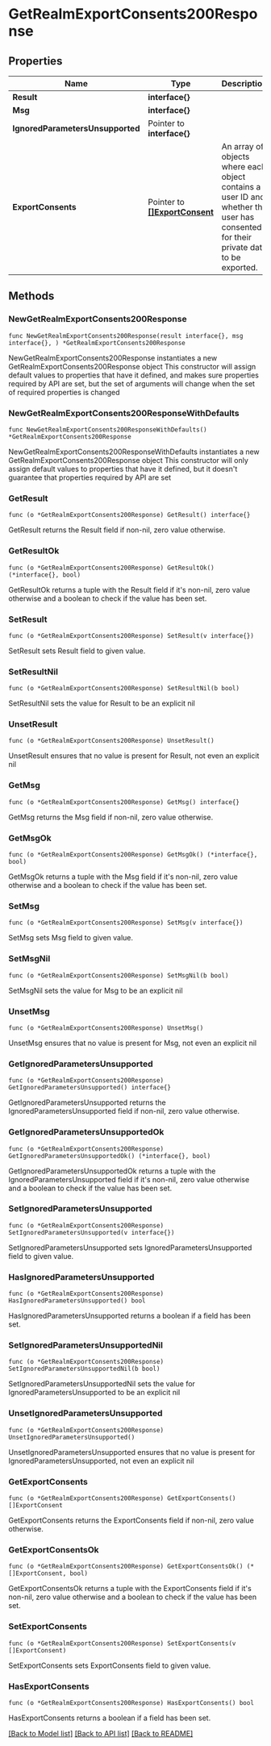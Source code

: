 # GetRealmExportConsents200Response

## Properties

Name | Type | Description | Notes
------------ | ------------- | ------------- | -------------
**Result** | **interface{}** |  | 
**Msg** | **interface{}** |  | 
**IgnoredParametersUnsupported** | Pointer to **interface{}** |  | [optional] 
**ExportConsents** | Pointer to [**[]ExportConsent**](ExportConsent.md) | An array of objects where each object contains a user ID and whether the user has consented for their private data to be exported.  | [optional] 

## Methods

### NewGetRealmExportConsents200Response

`func NewGetRealmExportConsents200Response(result interface{}, msg interface{}, ) *GetRealmExportConsents200Response`

NewGetRealmExportConsents200Response instantiates a new GetRealmExportConsents200Response object
This constructor will assign default values to properties that have it defined,
and makes sure properties required by API are set, but the set of arguments
will change when the set of required properties is changed

### NewGetRealmExportConsents200ResponseWithDefaults

`func NewGetRealmExportConsents200ResponseWithDefaults() *GetRealmExportConsents200Response`

NewGetRealmExportConsents200ResponseWithDefaults instantiates a new GetRealmExportConsents200Response object
This constructor will only assign default values to properties that have it defined,
but it doesn't guarantee that properties required by API are set

### GetResult

`func (o *GetRealmExportConsents200Response) GetResult() interface{}`

GetResult returns the Result field if non-nil, zero value otherwise.

### GetResultOk

`func (o *GetRealmExportConsents200Response) GetResultOk() (*interface{}, bool)`

GetResultOk returns a tuple with the Result field if it's non-nil, zero value otherwise
and a boolean to check if the value has been set.

### SetResult

`func (o *GetRealmExportConsents200Response) SetResult(v interface{})`

SetResult sets Result field to given value.


### SetResultNil

`func (o *GetRealmExportConsents200Response) SetResultNil(b bool)`

 SetResultNil sets the value for Result to be an explicit nil

### UnsetResult
`func (o *GetRealmExportConsents200Response) UnsetResult()`

UnsetResult ensures that no value is present for Result, not even an explicit nil
### GetMsg

`func (o *GetRealmExportConsents200Response) GetMsg() interface{}`

GetMsg returns the Msg field if non-nil, zero value otherwise.

### GetMsgOk

`func (o *GetRealmExportConsents200Response) GetMsgOk() (*interface{}, bool)`

GetMsgOk returns a tuple with the Msg field if it's non-nil, zero value otherwise
and a boolean to check if the value has been set.

### SetMsg

`func (o *GetRealmExportConsents200Response) SetMsg(v interface{})`

SetMsg sets Msg field to given value.


### SetMsgNil

`func (o *GetRealmExportConsents200Response) SetMsgNil(b bool)`

 SetMsgNil sets the value for Msg to be an explicit nil

### UnsetMsg
`func (o *GetRealmExportConsents200Response) UnsetMsg()`

UnsetMsg ensures that no value is present for Msg, not even an explicit nil
### GetIgnoredParametersUnsupported

`func (o *GetRealmExportConsents200Response) GetIgnoredParametersUnsupported() interface{}`

GetIgnoredParametersUnsupported returns the IgnoredParametersUnsupported field if non-nil, zero value otherwise.

### GetIgnoredParametersUnsupportedOk

`func (o *GetRealmExportConsents200Response) GetIgnoredParametersUnsupportedOk() (*interface{}, bool)`

GetIgnoredParametersUnsupportedOk returns a tuple with the IgnoredParametersUnsupported field if it's non-nil, zero value otherwise
and a boolean to check if the value has been set.

### SetIgnoredParametersUnsupported

`func (o *GetRealmExportConsents200Response) SetIgnoredParametersUnsupported(v interface{})`

SetIgnoredParametersUnsupported sets IgnoredParametersUnsupported field to given value.

### HasIgnoredParametersUnsupported

`func (o *GetRealmExportConsents200Response) HasIgnoredParametersUnsupported() bool`

HasIgnoredParametersUnsupported returns a boolean if a field has been set.

### SetIgnoredParametersUnsupportedNil

`func (o *GetRealmExportConsents200Response) SetIgnoredParametersUnsupportedNil(b bool)`

 SetIgnoredParametersUnsupportedNil sets the value for IgnoredParametersUnsupported to be an explicit nil

### UnsetIgnoredParametersUnsupported
`func (o *GetRealmExportConsents200Response) UnsetIgnoredParametersUnsupported()`

UnsetIgnoredParametersUnsupported ensures that no value is present for IgnoredParametersUnsupported, not even an explicit nil
### GetExportConsents

`func (o *GetRealmExportConsents200Response) GetExportConsents() []ExportConsent`

GetExportConsents returns the ExportConsents field if non-nil, zero value otherwise.

### GetExportConsentsOk

`func (o *GetRealmExportConsents200Response) GetExportConsentsOk() (*[]ExportConsent, bool)`

GetExportConsentsOk returns a tuple with the ExportConsents field if it's non-nil, zero value otherwise
and a boolean to check if the value has been set.

### SetExportConsents

`func (o *GetRealmExportConsents200Response) SetExportConsents(v []ExportConsent)`

SetExportConsents sets ExportConsents field to given value.

### HasExportConsents

`func (o *GetRealmExportConsents200Response) HasExportConsents() bool`

HasExportConsents returns a boolean if a field has been set.


[[Back to Model list]](../README.md#documentation-for-models) [[Back to API list]](../README.md#documentation-for-api-endpoints) [[Back to README]](../README.md)


